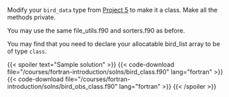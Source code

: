 Modify your `bird_data` type from [Project 5](/courses/fortran-introduction/project5) to make it a class.  Make all the methods private.  

You may use the same file_utils.f90 and sorters.f90 as before.  

You may find that you need to declare your allocatable bird_list array to be of type `class`.

{{< spoiler text="Sample solution" >}}
{{< code-download file="/courses/fortran-introduction/solns/bird_class.f90" lang="fortran" >}}
{{< code-download file="/courses/fortran-introduction/solns/bird_obs_class.f90" lang="fortran" >}}
{{< /spoiler >}}
